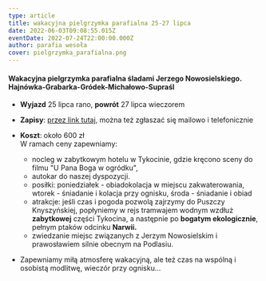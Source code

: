 ```yaml
---
type: article
title: wakacyjna pielgrzymka parafialna 25-27 lipca
date: 2022-06-03T09:08:55.015Z
eventDate: 2022-07-24T22:00:00.000Z
author: parafia wesoła
cover: pielgrzymka_parafialna.png
---
```

<!--StartFragment-->

#### **Wakacyjna pielgrzymka parafialna śladami Jerzego Nowosielskiego. Hajnówka-Grabarka-Gródek-Michałowo-Supraśl**

* **Wyjazd** 25 lipca rano, **powrót** 27 lipca wieczorem
* **Zapisy**: [przez link tutaj](https://forms.gle/F3yUqAN1R8FGsRUQ7), można też zgłaszać się mailowo i telefonicznie
* **Koszt**: około 600 zł\
  W ramach ceny zapewniamy:

  * nocleg w zabytkowym hotelu w Tykocinie, gdzie kręcono sceny do filmu "U Pana Boga w ogródku",
  * autokar do naszej dyspozycji.
  * posiłki: poniedziałek - obiadokolacja w miejscu zakwaterowania, wtorek - śniadanie i kolacja przy ognisku, środa - śniadanie i obiad
  * atrakcje: jeśli czas i pogoda pozwolą zajrzymy do Puszczy Knyszyńskiej, popłyniemy w rejs tramwajem wodnym wzdłuż **zabytkowej** części Tykocina, a następnie po **bogatym ekologicznie**, pełnym ptaków odcinku **Narwii.**
  * zwiedzanie miejsc związanych z Jerzym Nowosielskim i prawosławiem silnie obecnym na Podlasiu.
* Zapewniamy miłą atmosferę wakacyjną, ale też czas na wspólną i osobistą modlitwę, wieczór przy ognisku...

<!--EndFragment-->